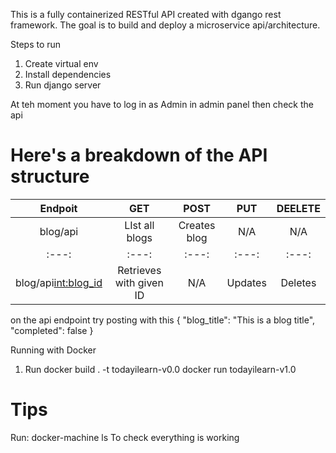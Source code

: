 This is a fully containerized RESTful API created with dgango rest framework. The goal is to build and deploy a microservice api/architecture. 

Steps to run
1. Create virtual env 
2. Install dependencies
3. Run django server

At teh moment you have to log in as Admin in admin panel then check the api

# Here's a breakdown of the API structure
| Endpoit             | GET           |           POST           | PUT      |  DEELETE
| :---:               | :---:                    | :---:         |:---:     | :---: 
| blog/api            | LIst all blogs           | Creates blog  | N/A      | N/A
| :---:               | :---:                    | :---:         |:---:     | :---: 
| blog/api<int:blog_id>|Retrieves with given ID  | N/A           |    Updates      | Deletes


on the api endpoint try posting with this
{
    "blog_title": "This is a blog title",
    "completed": false
}


Running with Docker
1. Run
docker build . -t todayilearn-v0.0
docker run todayilearn-v1.0


# Tips
Run: docker-machine ls
To check everything is working
